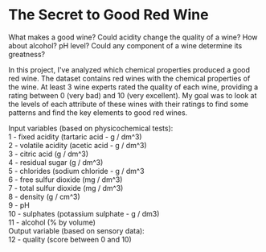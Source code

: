# The Secret to Good Red Wine
<p>What makes a good wine? Could acidity change the quality of a wine? 
How about alcohol? pH level? Could any component of a wine determine 
its greatness?</p>

<p>In this project, I've analyzed which chemical properties produced a good red 
wine. The dataset contains red wines with the chemical properties of the wine.
At least 3 wine experts rated the quality of each wine, providing a rating 
between 0 (very bad) and 10 (very excellent). My goal was to look at the levels 
of each attribute of these wines with their ratings to find some patterns and 
find the key elements to good red wines.</p>

<p>Input variables (based on physicochemical tests):<br>
   1 - fixed acidity (tartaric acid - g / dm^3)<br>
   2 - volatile acidity (acetic acid - g / dm^3)<br>
   3 - citric acid (g / dm^3)<br>
   4 - residual sugar (g / dm^3)<br>
   5 - chlorides (sodium chloride - g / dm^3<br>
   6 - free sulfur dioxide (mg / dm^3)<br>
   7 - total sulfur dioxide (mg / dm^3)<br>
   8 - density (g / cm^3)<br>
   9 - pH<br>
   10 - sulphates (potassium sulphate - g / dm3)<br>
   11 - alcohol (% by volume)<br>
   Output variable (based on sensory data): <br>
   12 - quality (score between 0 and 10)</p>
